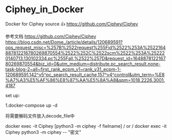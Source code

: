 # Ciphey_in_Docker
Docker for Ciphey source 👍 https://github.com/Ciphey/Ciphey

参考文档 https://github.com/Ciphey/Ciphey https://blog.csdn.net/Dome_/article/details/120689591?ops_request_misc=%257B%2522request%255Fid%2522%253A%2522164887812216780269870554%2522%252C%2522scm%2522%253A%252220140713.130102334.pc%255Fall.%2522%257D&request_id=164887812216780269870554&biz_id=0&utm_medium=distribute.pc_search_result.none-task-blog-2~all~first_rank_ecpm_v1~rank_v31_ecpm-1-120689591.142^v5^pc_search_result_cache,157^v4^control&utm_term=%E8%A7%A3%E5%AF%86%E8%87%AA%E5%8A%A8&spm=1018.2226.3001.4187

set up:

1.docker-compose up -d

将需要解码文件放入decode_file中

docker exec -it Ciphey [python3 -m ciphey -f fielname] 
/
or
/
docker exec -it Ciphey python3 -m ciphey -- "密文"
